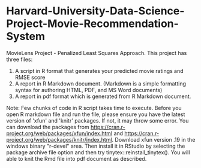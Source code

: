 # Harvard-University-Data-Science-Project-Movie-Recommendation-System
MovieLens Project - Penalized Least Squares Approach.
This project has three files:
1) A script in R format that generates your predicted movie ratings and RMSE score
2) A report in R Markdown document. (Markdown is a simple formatting syntax for authoring HTML, PDF, and MS Word documents)
3) A report in pdf format which is generated from R Markdown document.

Note:
Few chunks of code in R script takes time to execute.  Before you open R markdown file and run the file, please ensure you have the latest version of 'xfun' and 'knitr' packages. If not, it may throw some error. You can download the packages from https://cran.r-project.org/web/packages/xfun/index.html and https://cran.r-project.org/web/packages/knitr/index.html. Download xfun version .19 in the windows binary "r-devel" area. Then install it in RStudio by selecting the package archive file option and then try tinytex::reinstall_tinytex(). You will able to knit the Rmd file into pdf document as described.
